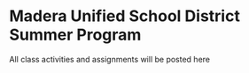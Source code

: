 Madera Unified School District Summer Program
=============================================

All class activities and assignments will be posted here
